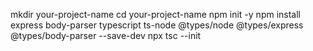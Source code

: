 mkdir your-project-name
cd your-project-name
npm init -y
npm install express body-parser typescript ts-node @types/node @types/express @types/body-parser --save-dev
npx tsc --init
